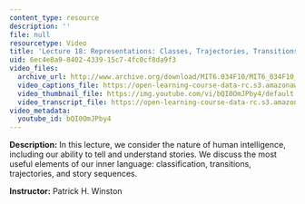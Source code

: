```yaml
---
content_type: resource
description: ''
file: null
resourcetype: Video
title: 'Lecture 18: Representations: Classes, Trajectories, Transitions'
uid: 6ec4e8a9-8402-4339-15c7-4fc0cf8da9f3
video_files:
  archive_url: http://www.archive.org/download/MIT6.034F10/MIT6_034F10_lec18_300k.mp4
  video_captions_file: https://open-learning-course-data-rc.s3.amazonaws.com/6-034-artificial-intelligence-fall-2010/d766fa7a789f5ec780f9df6258d336d5_bQI0OmJPby4.vtt
  video_thumbnail_file: https://img.youtube.com/vi/bQI0OmJPby4/default.jpg
  video_transcript_file: https://open-learning-course-data-rc.s3.amazonaws.com/6-034-artificial-intelligence-fall-2010/0c98542b841b2aa8678b10de0db7487c_bQI0OmJPby4.pdf
video_metadata:
  youtube_id: bQI0OmJPby4
---
```


**Description:** In this lecture, we consider the nature of human intelligence, including our ability to tell and understand stories. We discuss the most useful elements of our inner language: classification, transitions, trajectories, and story sequences.

**Instructor:** Patrick H. Winston